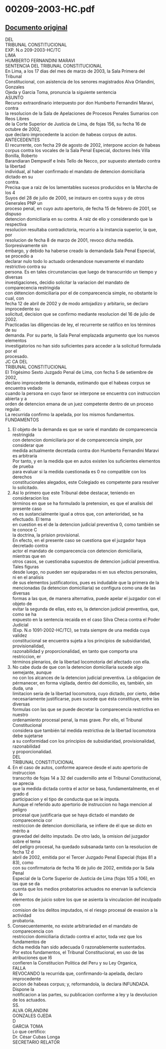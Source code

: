 
00209-2003-HC.pdf
=================
  
[Documento original](https://tc.gob.pe/jurisprudencia/2003/00209-2003-HC.pdf)  
---  
DEL  
TRIBUNAL CONSTITUCIONAL  
EXP. N.o 209-2003-HC/TC  
LIMA  
HUMBERTO FERNANDINI MARAVI  
SENTENCIA DEL TRIBUNAL CONSTITUCIONAL  
En Lima, a los 17 dias del mes de marzo de 2003, la Sala Primera del Tribunal  
Constitucional, con asistencia de los senores magistrados Alva Orlandini, Gonzales  
Ojeda y Garcia Toma, pronuncia la siguiente sentencia  
ASUNTO  
Recurso extraordinario interpuesto por don Humberto Fernandini Maravi, contra  
la resolucion de la Sala de Apelaciones de Procesos Penales Sumarios con Reos Libres  
de la Corte Superior de Justicia de Lima, de fojas 156, su fecha 16 de octubre de 2002,  
que declaro improcedente la accion de habeas corpus de autos.  
ANTECEDENTES  
El recurrente, con fecha 29 de agosto de 2002, interpone accion de habeas  
corpus contra los vocales de la Sala Penal Especial, doctores Inés Villa Bonilla, Roberto  
Barandiaran Dempwolf e Inés Tello de Necco, por supuesto atentado contra la libertad  
individual, al haber confirmado el mandato de detencion domiciliaria dictado en su  
contra.  
Precisa que a raiz de los lamentables sucesos producidos en la Marcha de los 4  
Suyos del 28 de julio de 2000, se instauro en contra suya y de otros Generales PNP un  
proceso penal, en cuyo auto apertorio, de fecha 15 de febrero de 2001, se dispuso  
detencion domiciliaria en su contra. A raiz de ello y considerando que la respectiva  
resolucion resultaba contradictoria, recurrio a la instancia superior, la que, por  
resolucion de fecha 8 de marzo de 2001, revoco dicha medida. Sorpresivamente sin  
émbargo, y debido ha haberse creado la demandada Sala Penal Especial, se procedio a  
declarar nulo todo lo actuado ordenandose nuevamente el mandato restrictivo contra su  
persona. Es en tales circunstancias que luego de transcurrido un tiempo y diversas  
investigaciones, decidio solicitar la variacion del mandato de comparecencia restringida  
con détencion domiciliaria por el de comparecencia simple, no obstante lo cual, con  
fecha 12 de abril de 2002 y de modo antojadizo y arbitario, se declaro improcedente su  
solicitud, decision que se confirmo mediante resolucion del 16 de julio de 2002.  
Practicadas las diligencias de ley, el recurrente se ratifico en los términos de su  
demanda. Por su parte, la Sala Penal emplazada argumento que los nuevos elementos  
investigatorios no han sido suficientes para acceder a la solicitud formulada por el  
procesado.  
JC CA DEL  
TRIBUNAL CONSTITUCIONAL  
El Trigésimo Sexto Juzgado Penal de Lima, con fecha 5 de setiembre de 2002,  
declaro improcedente la demanda, estimando que el habeas corpus se encuentra vedado  
cuando la persona en cuyo favor se interpone se encuentra con instruccion abierta y a  
orden de detencion emana de un juez competente dentro de un proceso regular.  
La recurrida confirmo la apelada, por los mismos fundamentos.  
FUNDAMENTOS  
1. El objeto de la demanda es que se varie el mandato de comparecencia restringida  
con detencion domiciliaria por el de comparecencia simple, por considerar que  
medida actualmente decretada contra don Humberto Fernandini Maravi es arbitraria  
Por tanto, y en la medida que en autos existen los suficientes elementos de prueba  
para evaluar si la medida cuestionada es 0 no compatible con los derechos  
constitucionales alegados, este Colegiado es competente para resolver lo solicitado.  
2. Asi lo primero que este Tribunal debe destacar, teniendo en consideracion los  
términos en que se ha formulado la pretension, es que el analisis del presente caso  
no es sustancialmente igual a otros que, con anterioridad, se ha efectuado. El tema  
en cuestion es el de la detencion judicial preventiva 0, como también se le conoce C  
la doctrina, la prision provisional.  
En efecto, en el presente caso se cuestiona que el juzgador haya decretado contra  
actor el mandato de comparecencia con detencion domiciliaria, mientras que en  
otros casos, se cuestionaba supuestos de detencion judicial preventiva. Tales figuras  
desde luego, no pueden ser equiparadas ni en sus efectos personales, ni en el analisis  
de sus elementos justificatorios, pues es indudable que la primera de la  
mencionadas (la detencion domiciliaria) se configura como una de las diversas  
formas a las que, de manera alternativa, puede apelar el juzgador con el objeto de  
evitar la segunda de ellas, esto es, la detencion judicial preventiva, que, como se ha  
expuesto en la sentencia recaida en el caso Silva Checa contra el Poder Judicial  
(Exp. N.o 1091-2002-HC/TC), se trata siempre de una medida cuya validez  
constitucional se encuentra sujeta a los principios de subsidiaridad, provisionalidad,  
razonabilidad y proporcionalidad, en tanto que comporta una restriccion, er  
términos plenarios, de la libertad locomotoria del afectado con ella.  
3. No cabe duda de que con la detencion domiciliaria sucede algo semejante, aunque  
no con los alcances de la detencion judicial preventiva. La obligacion de  
pérmanecer, en forma vigilada, dentro del domicilio, es, también, sin duda, una  
limitacion seria de la libertad locomotora, cuyo dictado, por cierto, debe  
necesariamente justificarse, pues sucede que ésta constituye, entre las diversas  
formulas con las que se puede decretar la comparecencia restrictiva en nuestro  
ordenamiento procesal penal, la mas grave. Por ello, el Tribunal Constitucional  
considera que también tal medida restrictiva de la libertad locomotora debe sujetarse  
a su conformidad con los principios de subsidiaridad, provisionalidad, razonabilidad  
y proporcionalidad.  
DEL  
TRIBUNAL CONSTITUCIONAL  
4. En el caso de autos, conforme aparece desde el auto apertorio de instruccion  
transcrito de fojas 14 a 32 del cuadernillo ante el Tribunal Constitucional, se aprecia  
que la medida dictada contra el actor se basa, fundamentalmente, en el grado d  
participacion y el tipo de conducta que se le imputa.  
Aunque el referido auto apertorio de instruccion no haga mencion al peligro  
procesal que justificaria que se haya dictado el mandato de comparecencia cor  
restriccion de detencion domiciliaria, se infiere de él que se dicto en mérito a  
gravedad del delito imputado. De otro lado, la omision del juzgador sobre el tema  
del peligro procesal, ha quedado subsanada tanto con la resolucion de fecha 12 d  
abril de 2002, emitida por el Tercer Juzgado Penal Especial (fojas 81 a 83), como  
con su confirmatoria de fecha 16 de julio de 2002, emitida por la Sala Penal  
Especial de la Corte Superior de Justicia de Lima (fojas 105 a 106), en las que se da  
cuenta que los medios probatorios actuados no enervan la suficiencia de lo  
elementos de juicio sobre los que se asienta la vinculacion del inculpado con  
comision de los delitos imputados, ni el riesgo procesal de evasion a la actividad  
probatoria.  
5. Consecuentemente, no existe arbitrariedad en el mandato de comparecencia con  
restriccion domiciliaria dictado contra el actor, toda vez que los fundamentos de  
dicha medida han sido adecuada 0 razonablemente sustentados.  
Por estos fundamentos, el Tribunal Constitucional, en uso de las atribuciones que I6  
confieren la Constitucion Politica del Peru y su Ley Organica,  
FALLA  
REVOCANDO la recurrida que, confirmando-la apelada, declaro improcedente  
accion de habeas corpus; y, reformandola, la declara INFUNDADA. Dispone la  
notificacion a las partes, su publicacion conforme a ley y la devolucion de los actuados.  
SS.  
ALVA ORLANDINI  
GONZALES OJEDA  
D  
GARCIA TOMA  
Lo que certifico:  
Dr. César Cubas Longa  
SECRETARIO RELATOR